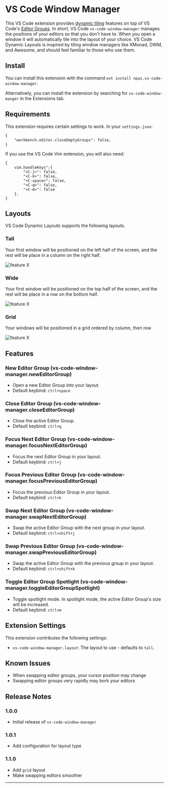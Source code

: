 # VS Code Window Manager

This VS Code extension provides [dynamic tiling](https://en.wikipedia.org/wiki/Dynamic_window_manager) features on top of VS Code's [Editor Groups](https://code.visualstudio.com/docs/getstarted/userinterface#_editor-groups). In short, VS Code `vs-code-window-manager` manages the positions of your editors so that you don't have to. When you open a window it will automatically tile into the layout of your choice. VS Code Dynamic Layouts is inspired by tiling window managers like XMonad, DWM, and Awesome, and should feel familiar to those who use them.

## Install

You can install this extension with the command `ext install npaz.vs-code-window-manager`.

Alternatively, you can install the extension by searching for `vs-code-window-manger` in the Extensions tab.

## Requirements

This extension requires certain settings to work. In your `settings.json`:

```
{
	"workbench.editor.closeEmptyGroups": false,
}
```

If you use the VS Code Vim extension, you will also need:

```
{
	vim.handleKeys":{
		"<C-j>": false,
		"<C-k>": false,
		"<C-space>": false,
		"<C-q>": false,
		"<C-m>": false
	},
}
```

## Layouts

VS Code Dynamic Layouts supports the following layouts.

### Tall

Your first window will be positioned on the left half of the screen, and the rest will be place in a column on the right half.

![feature X](https://raw.githubusercontent.com/nickmpaz/vs-code-window-manager/main/images/layout-tall.png)

### Wide

Your first window will be positioned on the top half of the screen, and the rest will be place in a row on the bottom half.

![feature X](https://raw.githubusercontent.com/nickmpaz/vs-code-window-manager/main/images/layout-wide.png)

### Grid

Your windows will be positioned in a grid ordered by column, then row

![feature X](https://raw.githubusercontent.com/nickmpaz/vs-code-window-manager/main/images/layout-grid.png)

## Features

### New Editor Group (vs-code-window-manager.newEditorGroup)

- Open a new Editor Group into your layout.
- Default keybind: `ctrl+space`

### Close Editor Group (vs-code-window-manager.closeEditorGroup)

- Close the active Editor Group.
- Default keybind: `ctrl+q`

### Focus Next Editor Group (vs-code-window-manager.focusNextEditorGroup)

- Focus the next Editor Group in your layout.
- Default keybind: `ctrl+j`

### Focus Previous Editor Group (vs-code-window-manager.focusPreviousEditorGroup)

- Focus the previous Editor Group in your layout.
- Default keybind: `ctrl+k`

### Swap Next Editor Group (vs-code-window-manager.swapNextEditorGroup)

- Swap the active Editor Group with the next group in your layout.
- Default keybind: `ctrl+shift+j`

### Swap Previous Editor Group (vs-code-window-manager.swapPreviousEditorGroup)

- Swap the active Editor Group with the previous group in your layout.
- Default keybind: `ctrl+shift+k`

### Toggle Editor Group Spotlight (vs-code-window-manager.toggleEditorGroupSpotlight)

- Toggle spotlight mode. In spotlight mode, the active Editor Group's size will be increased.
- Default keybind: `ctrl+m`

## Extension Settings

This extension contributes the following settings:

- `vs-code-window-manager.layout`: The layout to use - defaults to `tall`.

## Known Issues

- When swapping editor groups, your cursor position may change
- Swapping editor groups very rapidly may bork your editors

## Release Notes

### 1.0.0

- Initial release of `vs-code-window-manager`

### 1.0.1

- Add configuration for layout type

### 1.1.0

- Add `grid` layout
- Make swapping editors smoother

---
